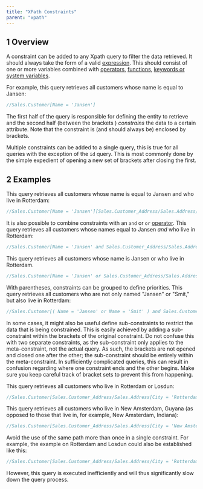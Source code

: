 ```yaml
---
title: "XPath Constraints"
parent: "xpath"
---
```


## 1 Overview

A constraint can be added to any Xpath query to filter the data retrieved. It should always take the form of a valid [expression](xpath-expressions). This should consist of one or more variables combined with [operators](xpath-operators), [functions](xpath-constraint-functions), [keywords or system variables](xpath-keywords-and-system-variables).

For example, this query retrieves all customers whose name is equal to Jansen:

```java
//Sales.Customer[Name = 'Jansen']
```

The first half of the query is responsible for defining the entity to retrieve and the second half (between the brackets ) *constrains* the data to a certain attribute. Note that the constraint is (and should always be) enclosed by brackets.

Multiple constraints can be added to a single query, this is true for all queries with the exception of the `id` query. This is most commonly done by the simple expedient of opening a new set of brackets after closing the first.

## 2 Examples

This query retrieves all customers whose name is equal to Jansen and who live in Rotterdam:

```java
//Sales.Customer[Name = 'Jansen'][Sales.Customer_Address/Sales.Address/City = 'Rotterdam']
```

It is also possible to combine constraints with an `and` or `or` [operator](xpath-operators). This query retrieves all customers whose names equal to Jansen *and* who live in Rotterdam:

```java
//Sales.Customer[Name = 'Jansen' and Sales.Customer_Address/Sales.Address/City = 'Rotterdam']
```

This query retrieves all customers whose name is Jansen or who live in Rotterdam.

```java
//Sales.Customer[Name = 'Jansen' or Sales.Customer_Address/Sales.Address/City = 'Rotterdam']
```

With parentheses, constraints can be grouped to define priorities. This query retrieves all customers who are not only named "Jansen" or "Smit," but also live in Rotterdam:

```java
//Sales.Customer[( Name = 'Jansen' or Name = 'Smit' ) and Sales.Customer_Address/Sales.Address/City = 'Rotterdam']
```

In some cases, it might also be useful define sub-constraints to restrict the data that is being constrained. This is easily achieved by adding a sub-constraint within the brackets of the original constraint. Do not confuse this with two separate constraints, as the sub-constraint only applies to the meta-constraint, not the actual query. As such, the brackets are not opened and closed one after the other; the sub-constraint should be entirely within the meta-constraint. In sufficiently complicated queries, this can result in confusion regarding where one constraint ends and the other begins. Make sure you keep careful track of bracket sets to prevent this from happening.

This query retrieves all customers who live in Rotterdam or Losdun:

```java
//Sales.Customer[Sales.Customer_Address/Sales.Address[City = 'Rotterdam' or City = 'Losdun']]
```

This query retrieves all customers who live in New Amsterdam, Guyana (as opposed to those that live in, for example, New Amsterdam, Indiana):

```java
//Sales.Customer[Sales.Customer_Address/Sales.Address[City = 'New Amsterdam']/Sales.Adress_Country/Sales.Country/Name = 'Guyana']
```

Avoid the use of the same path more than once in a single constraint. For example, the example on Rotterdam and Losdun could also be established like this:

```java
//Sales.Customer[Sales.Customer_Address/Sales.Address/City = 'Rotterdam' or Sales.Customer_Address/Sales.Address/City = 'Losdun']
```

However, this query is executed inefficiently and will thus significantly slow down the query process.
